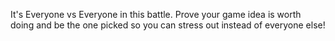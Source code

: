 It's Everyone vs Everyone in this battle. Prove your game idea is worth doing and be the one picked so you can stress out instead of everyone else!
